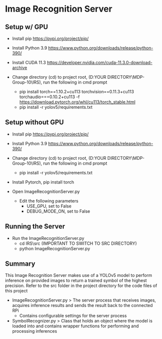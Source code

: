 # Image Recognition Server

## Setup w/ GPU
- Install pip https://pypi.org/project/pip/

- Install Python 3.9 https://www.python.org/downloads/release/python-390/

- Install CUDA 11.3 https://developer.nvidia.com/cuda-11.3.0-download-archive

- Change directory (cd) to project root, (D:YOUR DIRECTORY\MDP-Group-10\IRS), run the following in cmd prompt
  - pip install torch==1.10.2+cu113 torchvision==0.11.3+cu113 torchaudio===0.10.2+cu113 -f https://download.pytorch.org/whl/cu113/torch_stable.html
  - pip install -r yolov5/requirements.txt

## Setup without GPU
- Install pip https://pypi.org/project/pip/

- Install Python 3.9 https://www.python.org/downloads/release/python-390/

- Change directory (cd) to project root, (D:YOUR DIRECTORY\MDP-Group-10\IRS), run the following in cmd prompt
  - pip install -r yolov5/requirements.txt

- Install Pytorch, pip install torch

- Open ImageRecognitionServer.py
  - Edit the following parameters
    - USE_GPU, set to False
    - DEBUG_MODE_ON, set to False

## Running the Server
- Run the ImageRecognitionServer.py
  - cd IRS\src (IMPORTANT TO SWITCH TO SRC DIRECTORY)
  - python ImageRecognitionServer.py

## Summary
This Image Recognition Server makes use of a YOLOv5 model to perform inference on provided images to return a trained symbol of the highest precision.
Refer to the src folder in the project directory for the code files of this project
- ImageRecognitionServer.py > The server process that receives images, acquires inference results and sends the result back to the connected RPi
  - Contains configurable settings for the server process
- SymbolRecognizer.py > Class that holds an object where the model is loaded into and contains wrapper functions for performing and processing inferences

